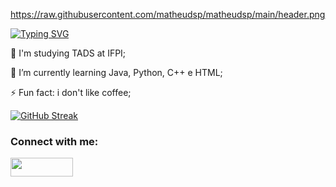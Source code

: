 
https://raw.githubusercontent.com/matheudsp/matheudsp/main/header.png

[![Typing SVG](https://readme-typing-svg.herokuapp.com?color=%2336BCF7&center=true&lines=%F0%9F%91%8B+Hi%2C+I%E2%80%99m+%40matheudsp)](https://git.io/typing-svg)


   👀 I'm studying TADS at IFPI;
    
   🌱 I’m currently learning Java, Python, C++ e HTML;

   ⚡ Fun fact: i don't like coffee;
  

[![GitHub Streak](http://github-readme-streak-stats.herokuapp.com?user=matheudsp&theme=blueberry&hide_border=true&date_format=M%20j%5B%2C%20Y%5D)](https://git.io/streak-stats)

<h3 align="left">Connect with me:</h3>
<p align="left">
<a <a href="mailto:<SEUEMAIL>" alt="gmail" target="_blank">

<img src="https://img.shields.io/badge/-Gmail-FF0000?style=flat-square&labelColor=FF0000&logo=gmail&logoColor=white&link=mailto:mdsp.personal@gmail"
 alt="" height="30" width="100"/></a>
</p>
